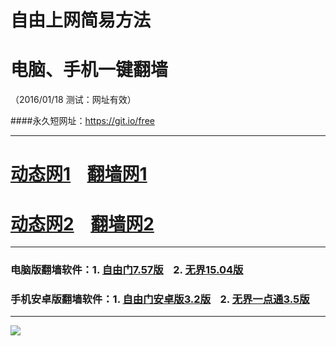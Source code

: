 # 自由上网简易方法
# 电脑、手机一键翻墙
（2016/01/18 测试：网址有效）

####永久短网址：https://git.io/free

***

# <a href="http://dt03.kiani.com/118" target="_blank">动态网1</a>&nbsp;&nbsp;&nbsp;&nbsp;<a href="http://d1kkh9rxjohuup.cloudfront.net" target="_blank">翻墙网1</a>

# <a href="http://d2gjkb3iiln5lu.cloudfront.net/118" target="_blank">动态网2</a>&nbsp;&nbsp;&nbsp;&nbsp;<a href="http://d35zgsgbb3t2t6.cloudfront.net" target="_blank">翻墙网2</a>

***

### 电脑版翻墙软件：1. <a href="http://d30ukpfou3l562.cloudfront.net/fgget.php?fid=fg757p.zip" target="_blank">自由门7.57版</a>&nbsp;&nbsp;&nbsp;&nbsp;2. <a href="http://d30ukpfou3l562.cloudfront.net/fgget.php?fid=u1504.zip" target="_blank">无界15.04版</a>

### 手机安卓版翻墙软件：1. <a href="http://d30ukpfou3l562.cloudfront.net/fgget.php?fid=fgma32.apk" target="_blank">自由门安卓版3.2版</a>&nbsp;&nbsp;&nbsp;&nbsp;2. <a href="http://d30ukpfou3l562.cloudfront.net/fgget.php?fid=um3.5.apk" target="_blank">无界一点通3.5版</a>

***
<p><img src="http://d1uppa7pulcaj5.cloudfront.net/pic/yjfq0.png"></p>  
